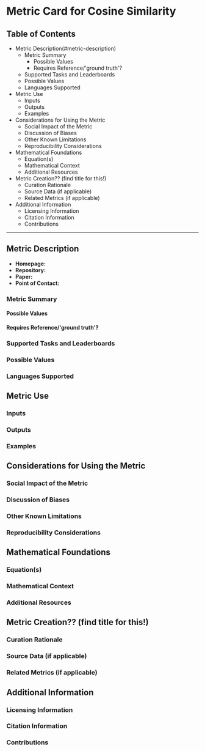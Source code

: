 # Metric Card for Cosine Similarity

## Table of Contents
- Metric Description(#metric-description)
    - Metric Summary
        - Possible Values
        - Requires Reference/'ground truth'?
    - Supported Tasks and Leaderboards
    - Possible Values
    - Languages Supported
- Metric Use
    - Inputs
    - Outputs
    - Examples
- Considerations for Using the Metric
    - Social Impact of the Metric
    - Discussion of Biases
    - Other Known Limitations
    - Reproducibility Considerations
- Mathematical Foundations
    - Equation(s)
    - Mathematical Context
    - Additional Resources
- Metric Creation?? (find title for this!)
    - Curation Rationale
    - Source Data (if applicable)
    - Related Metrics (if applicable)
- Additional Information
    - Licensing Information
    - Citation Information
    - Contributions

---

## Metric Description
- **Homepage:**
- **Repository:**
- **Paper:**
- **Point of Contact:**


### Metric Summary
#### Possible Values
#### Requires Reference/'ground truth'?
### Supported Tasks and Leaderboards
### Possible Values
### Languages Supported

## Metric Use
### Inputs
### Outputs
### Examples

## Considerations for Using the Metric
### Social Impact of the Metric
### Discussion of Biases
### Other Known Limitations
### Reproducibility Considerations

## Mathematical Foundations
### Equation(s)
### Mathematical Context
### Additional Resources

## Metric Creation?? (find title for this!)
### Curation Rationale
### Source Data (if applicable)
### Related Metrics (if applicable)

## Additional Information
### Licensing Information
### Citation Information
### Contributions
